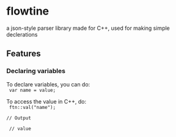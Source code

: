 # flowtine
a json-style parser library made for C++, used for making simple declerations

## Features

### Declaring variables
To declare variables, you can do: <br />
<code>
  var name = value; 
</code>

To access the value in C++, do: <br/>
<code>
  ftn::val("name"); <br />
  // Output <br /> <br />
  // value
</code>
